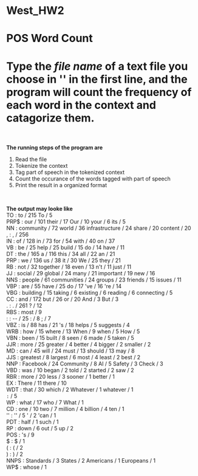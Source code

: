 # West_HW2
# **POS Word Count**<br>
# Type the *file name* of a text file you choose in '' in the first line, and the program will count the frequency of each word in the context and catagorize them.<br><br>
**The running steps of the program are**
1. Read the file
1. Tokenize the context
1. Tag part of speech in the tokenized context
1. Count the occurance of the words tagged with part of speech
1. Print the result in a organized format
<br>

**The output may looke like**<br>
TO : to / 215 To / 5 <br>
PRP$ : our / 101 their / 17 Our / 10 your / 6 its / 5 <br>
NN : community / 72 world / 36 infrastructure / 24 share / 20 content / 20 <br>
, : , / 256 <br>
IN : of / 128 in / 73 for / 54 with / 40 on / 37 <br>
VB : be / 25 help / 25 build / 15 do / 14 have / 11 <br>
DT : the / 165 a / 116 this / 34 all / 22 an / 21 <br>
PRP : we / 136 us / 38 it / 30 We / 25 they / 21 <br>
RB : not / 32 together / 18 even / 13 n't / 11 just / 11 <br>
JJ : social / 29 global / 24 many / 21 important / 19 new / 16 <br>
NNS : people / 61 communities / 24 groups / 23 friends / 15 issues / 11 <br>
VBP : are / 55 have / 25 do / 17 've / 16 're / 14 <br>
VBG : building / 15 taking / 6 existing / 6 reading / 6 connecting / 5 <br>
CC : and / 172 but / 26 or / 20 And / 3 But / 3 <br>
. : . / 261 ? / 12 <br>
RBS : most / 9 <br>
: : -- / 25 : / 8 ; / 7 <br>
VBZ : is / 88 has / 21 's / 18 helps / 5 suggests / 4 <br>
WRB : how / 15 where / 13 When / 9 when / 5 How / 5 <br>
VBN : been / 15 built / 8 seen / 6 made / 5 taken / 5 <br>
JJR : more / 25 greater / 4 better / 4 bigger / 2 smaller / 2 <br>
MD : can / 45 will / 24 must / 13 should / 13 may / 8 <br>
JJS : greatest / 8 largest / 6 most / 4 least / 2 best / 2 <br>
NNP : Facebook / 24 Community / 8 AI / 5 Safety / 3 Check / 3 <br>
VBD : was / 10 began / 2 told / 2 started / 2 saw / 2 <br>
RBR : more / 20 less / 3 sooner / 1 better / 1 <br>
EX : There / 11 there / 10 <br>
WDT : that / 30 which / 2 Whatever / 1 whatever / 1 <br>
`` : `` / 5 <br>
WP : what / 17 who / 7 What / 1 <br>
CD : one / 10 two / 7 million / 4 billion / 4 ten / 1 <br>
'' : '' / 5 ' / 2 'can / 1 <br>
PDT : half / 1 such / 1 <br>
RP : down / 6 out / 5 up / 2 <br>
POS : 's / 9 <br>
$ : $ / 1 <br>
( : ( / 2 <br>
) : ) / 2 <br>
NNPS : Standards / 3 States / 2 Americans / 1 Europeans / 1 <br>
WP$ : whose / 1 

